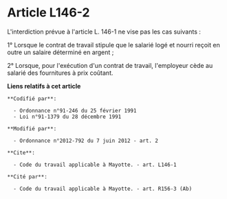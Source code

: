 # Article L146-2

L'interdiction prévue à l'article L. 146-1 ne vise pas les cas suivants : 

1° Lorsque le contrat de travail stipule que le salarié logé et nourri reçoit en outre un salaire déterminé en argent ; 

2° Lorsque, pour l'exécution d'un contrat de travail, l'employeur cède au salarié des fournitures à prix coûtant.

**Liens relatifs à cet article**

	**Codifié par**:

	  - Ordonnance n°91-246 du 25 février 1991
	  - Loi n°91-1379 du 28 décembre 1991

	**Modifié par**:

	  - Ordonnance n°2012-792 du 7 juin 2012 - art. 2

	**Cite**:

	  - Code du travail applicable à Mayotte. - art. L146-1

	**Cité par**:

	  - Code du travail applicable à Mayotte. - art. R156-3 (Ab)
